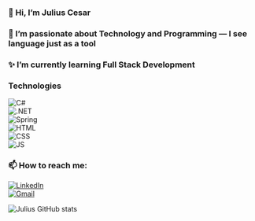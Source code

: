 ### 👋 Hi, I’m Julius Cesar  
### 👀 I’m passionate about Technology and Programming — I see language just as a tool  
### ✨ I’m currently learning Full Stack Development  
### Technologies 
![C#](https://img.shields.io/badge/C%23-239120?style=for-the-badge&logo=c-sharp&logoColor=white)  
![.NET](https://img.shields.io/badge/.NET-5C2D91?style=for-the-badge&logo=.net&logoColor=white)  
![Spring](https://img.shields.io/badge/Spring-6DB33F?style=for-the-badge&logo=spring&logoColor=white)  
![HTML](https://img.shields.io/badge/HTML5-E34F26?style=for-the-badge&logo=html5&logoColor=white)  
![CSS](https://img.shields.io/badge/CSS3-1572B6?style=for-the-badge&logo=css3&logoColor=white)  
![JS](https://img.shields.io/badge/JavaScript-323330?style=for-the-badge&logo=javascript&logoColor=F7DF1E)  

### 📫 How to reach me:

[![LinkedIn](https://img.shields.io/badge/LinkedIn-0077B5?style=for-the-badge&logo=linkedin&logoColor=white)](https://www.linkedin.com/in/julius-cesar-723907226/)  
[![Gmail](https://img.shields.io/badge/Gmail-D14836?style=for-the-badge&logo=gmail&logoColor=white)](mailto:julius.cgm@gmail.com)


![Julius GitHub stats](https://github-readme-stats.vercel.app/api?username=Juliusarc&show_icons=true&theme=radical)


